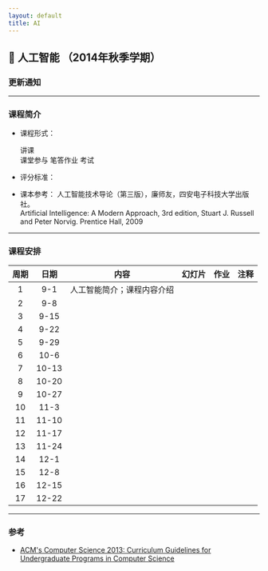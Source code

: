 ```yaml
---
layout: default
title: AI
---
```


## :beginner: 人工智能 （2014年秋季学期）

### 更新通知

------

### 课程简介

* 课程形式：

	讲课  
	课堂参与
	笔答作业
	考试

* 评分标准：


* 课本参考：
人工智能技术导论（第三版），廉师友，四安电子科技大学出版社。<br />
Artificial Intelligence: A Modern Approach, 3rd edition, Stuart J. Russell and Peter Norvig. Prentice Hall, 2009

------

### 课程安排

| 周期    |日期     |  内容  | 幻灯片  |作业  |  注释 |
|:---------:|:-------:|:--------:|:------:|:------:|:--------:|
|  1      | 9-1   | 人工智能简介；课程内容介绍    |       |          |
|  2| 9-8 |    |   |    |    |
|  3| 9-15|    |   |    |   |
|4| 9-22 |    |   |    |   |
|5| 9-29 |    |   |    |   |
|6| 10-6 |    |   |    |   |
|7| 10-13|    |   |    |   |
|8| 10-20|    |   |    |   |
|9| 10-27|    |   |    |   |
|10 | 11-3|    |   |    |   |
|11 | 11-10|    |   |    |   |
|12 | 11-17|    |   |    |   |
|13 | 11-24|    |   |    |   |
|14 | 12-1|    |   |    |   |
|15 | 12-8|    |   |    |   |
|16 | 12-15|    |   |    |   |
|17 | 12-22|    |   |    |   |


------

### 参考
- [ACM's Computer Science 2013: Curriculum Guidelines for Undergraduate Programs in Computer Science](http://www.acm.org/education/CS2013-final-report.pdf)


